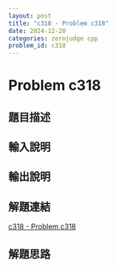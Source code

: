 ```yaml
---
layout: post
title: "c318 - Problem c318"
date: 2024-12-20
categories: zerojudge cpp
problem_id: c318
---
```


# Problem c318

## 題目描述



## 輸入說明



## 輸出說明



## 解題連結

[c318 - Problem c318](https://zerojudge.tw/ShowProblem?problemid=c318)

## 解題思路


